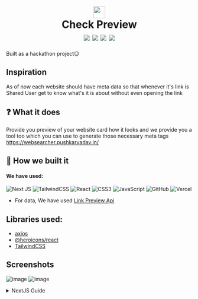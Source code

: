 <h1 align="center">
 <img src="https://checkpreview.vercel.app/logo.png" width="32px"/> <br/>Check Preview<br/>
 <img src="https://img.shields.io/github/package-json/v/pushkarydv/Check-Preview?color=g&label=CheckPreview&style=flat-square">
 <img src="https://img.shields.io/npm/v/npm?style=flat-square">
 <img src="https://img.shields.io/website?url=https%3A%2F%2Fcheckpreview.vercel.app&style=flat-square">
 <img src="https://img.shields.io/github/languages/code-size/pushkarydv/Check-Preview?logo=github&style=flat-square">
</h1>

Built as a hackathon project😉

## Inspiration

As of now each website should have meta data so that whenever it's link is Shared User get to know what's it is about without even opening the link

## ❓ What it does

Provide you preview of your website card how it looks and we provide you a tool too which you can use to generate those necessary meta tags https://websearcher.pushkaryadav.in/

## 🔨 How we built it

#### We have used:

![Next JS](https://img.shields.io/badge/Next-black?style=for-the-badge&logo=next.js&logoColor=white)
![TailwindCSS](https://img.shields.io/badge/tailwindcss-%2338B2AC.svg?style=for-the-badge&logo=tailwind-css&logoColor=white)
![React](https://img.shields.io/badge/react-%2320232a.svg?style=for-the-badge&logo=react&logoColor=%2361DAFB)
![CSS3](https://img.shields.io/badge/css3-%231572B6.svg?style=for-the-badge&logo=css3&logoColor=white)
![JavaScript](https://img.shields.io/badge/javascript-%23323330.svg?style=for-the-badge&logo=javascript&logoColor=%23F7DF1E)
![GitHub](https://img.shields.io/badge/github-%23121011.svg?style=for-the-badge&logo=github&logoColor=white)
![Vercel](https://img.shields.io/badge/vercel-%23000000.svg?style=for-the-badge&logo=vercel&logoColor=white)

- For data, We have used [Link Preview Api](https://www.linkpreview.net/)

## Libraries used:

- [axios](https://www.npmjs.com/package/axios)
- [@heroicons/react](https://heroicons.com/)
- [TailwindCSS](https://tailwindcss.com/)

## Screenshots

![image](https://user-images.githubusercontent.com/96358784/183280538-cdac8f65-125e-4557-9db1-99e53d695299.png)
![image](https://user-images.githubusercontent.com/96358784/183280558-5912e359-8fd8-4f15-bf35-539bc44de7c5.png)

<details> <summary>NextJS Guide </summary>
This is a [Next.js](https://nextjs.org/) project bootstrapped with [`create-next-app`](https://github.com/vercel/next.js/tree/canary/packages/create-next-app).

## Getting Started

First, run the development server:

```bash
npm run dev
# or
yarn dev
```

Open [http://localhost:3000](http://localhost:3000) with your browser to see the result.

You can start editing the page by modifying `pages/index.js`. The page auto-updates as you edit the file.

[API routes](https://nextjs.org/docs/api-routes/introduction) can be accessed on [http://localhost:3000/api/hello](http://localhost:3000/api/hello). This endpoint can be edited in `pages/api/hello.js`.

The `pages/api` directory is mapped to `/api/*`. Files in this directory are treated as [API routes](https://nextjs.org/docs/api-routes/introduction) instead of React pages.

## Learn More

To learn more about Next.js, take a look at the following resources:

- [Next.js Documentation](https://nextjs.org/docs) - learn about Next.js features and API.
- [Learn Next.js](https://nextjs.org/learn) - an interactive Next.js tutorial.

You can check out [the Next.js GitHub repository](https://github.com/vercel/next.js/) - your feedback and contributions are welcome!

## Deploy on Vercel

The easiest way to deploy your Next.js app is to use the [Vercel Platform](https://vercel.com/new?utm_medium=default-template&filter=next.js&utm_source=create-next-app&utm_campaign=create-next-app-readme) from the creators of Next.js.

Check out our [Next.js deployment documentation](https://nextjs.org/docs/deployment) for more details.

</details>
